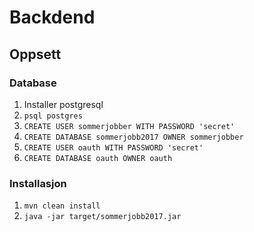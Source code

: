 # Backdend

## Oppsett

### Database
1. Installer postgresql
2. `psql postgres`
3. `CREATE USER sommerjobber WITH PASSWORD 'secret'`
4. `CREATE DATABASE sommerjobb2017 OWNER sommerjobber`
5. `CREATE USER oauth WITH PASSWORD 'secret'`
6. `CREATE DATABASE oauth OWNER oauth`

### Installasjon
1. `mvn clean install`
2. `java -jar target/sommerjobb2017.jar`
